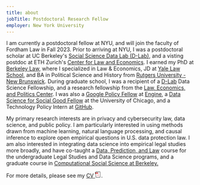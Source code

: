 ```yaml
---
title: about
jobTitle: Postdoctoral Research Fellow
employer: New York University
---
```


I am currently a postdoctoral fellow at NYU, and will join the faculty of Fordham Law in Fall 2023. Prior to arriving at NYU, I was a postdoctoral scholar at UC Berkeley's <a href = "https://dlab.berkeley.edu/">Social Science Data Lab (D-Lab)</a>, and a visting postdoc at ETH Zurich's <a href = "https://lawecon.ethz.ch/">Center for Law and Economics</a>. I earned my PhD at <a href = "https://www.law.berkeley.edu/">Berkeley Law</a>, where I specialized in Law & Economics, JD at <a href = "https://law.yale.edu/">Yale Law School</a>, and BA in Political Science and History from <a href = "https://newbrunswick.rutgers.edu/">Rutgers University - New Brunswick</a>. During graduate school, I was a recipient of a <a href = "https://dlab.berkeley.edu/">D-Lab</a> Data Science Fellowship, and a research fellowship from the <a href = "https://www.law.berkeley.edu/research/leap/">Law, Economics, and Politics Center</a>. I was also a <a href = "https://www.google.com/policyfellowship/">Google Policy Fellow</a> at <a href = "https://www.engine.is/">Engine</a>, a <a href = "https://www.dssgfellowship.org/">Data Science for Social Good Fellow</a> at the University of Chicago, and a Technology Policy Intern at <a href = "https://internships.github.com/">GitHub</a>. 

My primary research interests are in privacy and cybersecurity law, data science, and public policy. I am particularly interested in using methods drawn from machine learning, natural language processing, and causal inference to explore open empirical questions in U.S. data protection law. I am also interested in integrating data science into empirical legal studies more broadly, and have co-taught a <a href = "https://github.com/Akesari12/LS123_Data_Prediction_Law_Spring-2019">Data, Prediction, and Law</a> course for the undergraduate Legal Studies and Data Science programs, and a graduate course in <a href = "https://github.com/dlab-berkeley/Computational-Social-Science-Training-Program"> Computational Social Science at Berkeley.</a>

For more details, please see my <a href="https://github.com/Akesari12/Akesari12.github.io/raw/dev/Aniket_Kesari_CV.pdf" download="Aniket Kesari CV">CV <img id="pdftag" src='/Adobe-PDF-icon.png'></a>.
